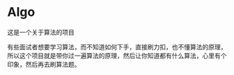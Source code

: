 # Algo

这是一个关于算法的项目

有些面试者想要学习算法，而不知道如何下手，直接刷力扣，也不懂算法的原理，所以这个项目就是带你过一遍算法的原理，然后让你知道都有什么算法，心里有个印象，然后再去刷算法题。

